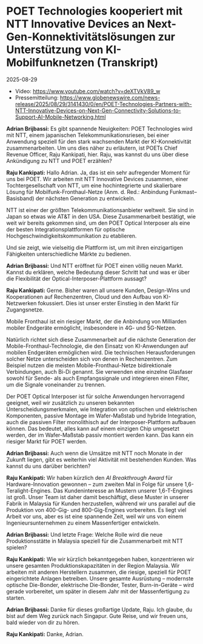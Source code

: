 # POET Technologies kooperiert mit NTT Innovative Devices an Next-Gen-Konnektivitätslösungen zur Unterstützung von KI-Mobilfunknetzen (Transkript)

2025-08-29

- Video: <https://www.youtube.com/watch?v=deXTVkV89_w>  
- Pressemitteilung: <https://www.globenewswire.com/news-release/2025/08/29/3141430/0/en/POET-Technologies-Partners-with-NTT-Innovative-Devices-on-Next-Gen-Connectivity-Solutions-to-Support-AI-Mobile-Networking.html>

**Adrian Brijbassi:** Es gibt spannende Neuigkeiten: POET Technologies wird mit NTT, einem japanischen Telekommunikationsriesen, bei einer Anwendung speziell für den stark wachsenden Markt der KI-Konnektivität zusammenarbeiten. Um uns dies näher zu erläutern,  ist POETs Chief Revenue Officer, Raju Kankipati, hier. Raju, was kannst du uns über diese Ankündigung zu NTT und POET erzählen?

**Raju Kankipati:** Hallo Adrian. Ja, das ist ein sehr aufregender Moment für uns bei POET. Wir arbeiten mit NTT Innovative Devices zusammen, einer Tochtergesellschaft von NTT, um eine hochintegrierte und skalierbare Lösung für Mobilfunk-Fronthaul-Netze (Anm. d. Red.: Anbindung Funkmast–Basisband) der nächsten Generation zu entwickeln.

NTT ist einer der größten Telekommunikationsanbieter weltweit. Sie sind in Japan so etwas wie AT&T in den USA. Diese Zusammenarbeit bestätigt, wie weit wir bereits gekommen sind, um den POET Optical Interposer als eine der besten Integrationsplattformen für optische Hochgeschwindigkeitskommunikation zu etablieren.

Und sie zeigt, wie vielseitig die Plattform ist, um mit ihren einzigartigen Fähigkeiten unterschiedliche Märkte zu bedienen.

**Adrian Brijbassi:** Und NTT eröffnet für POET einen völlig neuen Markt. Kannst du erklären, welche Bedeutung dieser Schritt hat und was er über die Flexibilität der Optical-Interposer-Plattform aussagt?

**Raju Kankipati:** Gerne. Bisher waren all unsere Kunden, Design-Wins und Kooperationen auf Rechenzentren, Cloud und den Aufbau von KI-Netzwerken fokussiert. Dies ist unser erster Einstieg in den Markt für Zugangsnetze.

Mobile Fronthaul ist ein riesiger Markt, der die Anbindung von Milliarden mobiler Endgeräte ermöglicht, insbesondere in 4G- und 5G-Netzen.

Natürlich richtet sich diese Zusammenarbeit auf die nächste Generation der Mobile-Fronthaul-Technologie, die den Einsatz von KI-Anwendungen auf mobilen Endgeräten ermöglichen wird. Die technischen Herausforderungen solcher Netze unterscheiden sich von denen in Rechenzentren. Zum Beispiel nutzen die meisten Mobile-Fronthaul-Netze bidirektionale Verbindungen, auch Bi-Di genannt. Sie verwenden eine einzelne Glasfaser sowohl für Sende- als auch Empfangssignale und integrieren einen Filter, um die Signale voneinander zu trennen.

Der POET Optical Interposer ist für solche Anwendungen hervorragend geeignet, weil wir zusätzlich zu unseren bekannten Unterscheidungsmerkmalen, wie Integration von optischen und elektrischen Komponenten, passive Montage im Wafer-Maßstab und hybride Integration, auch die passiven Filter monolithisch auf der Interposer-Plattform aufbauen können. Das bedeutet, alles kann auf einem einzigen Chip umgesetzt werden, der im Wafer-Maßstab passiv montiert werden kann. Das kann ein riesiger Markt für POET werden.

**Adrian Brijbassi:** Auch wenn die Umsätze mit NTT noch Monate in der Zukunft liegen, gibt es weiterhin viel Aktivität mit bestehenden Kunden. Was kannst du uns darüber berichten?

**Raju Kankipati:** Wir haben kürzlich den *AI Breakthrough Award* für Hardware-Innovation gewonnen – zum zweiten Mal in Folge für unsere 1,6-Teralight-Engines. Das Kundeninteresse an Mustern unserer 1,6-T-Engines ist groß. Unser Team ist daher damit beschäftigt, diese Muster in unserer Fabrik in Malaysia für Kunden herzustellen, während wir uns parallel auf die Produktion von 400-Gig- und 800-Gig-Engines vorbereiten. Es liegt viel Arbeit vor uns, aber es ist eine spannende Zeit, weil wir uns von einem Ingenieursunternehmen zu einem Massenfertiger entwickeln.

**Adrian Brijbassi:** Und letzte Frage: Welche Rolle wird die neue Produktionsstätte in Malaysia speziell für die Zusammenarbeit mit NTT spielen?

**Raju Kankipati:** Wie wir kürzlich bekanntgegeben haben, konzentrieren wir unsere gesamten Produktionskapazitäten in der Region Malaysia. Wir arbeiten mit anderen Herstellern zusammen, die riesige, speziell für POET eingerichtete Anlagen betreiben. Unsere gesamte Ausrüstung – modernste optische Die-Bonder, elektrische Die-Bonder, Tester, Burn-in-Geräte – wird gerade vorbereitet, um später in diesem Jahr mit der Massenfertigung zu starten.

**Adrian Brijbassi:** Danke für dieses großartige Update, Raju. Ich glaube, du bist auf dem Weg zurück nach Singapur. Gute Reise, und wir freuen uns, bald wieder von dir zu hören.

**Raju Kankipati:** Danke, Adrian.
